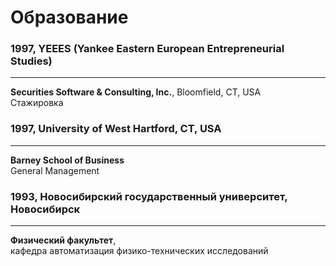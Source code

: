<link rel="stylesheet" type="text/css" href="/style.css">

# Образование

### 1997, YEEES (Yankee Eastern European Entrepreneurial Studies)
<hr class="divider">
<strong>Securities Software & Consulting, Inc.</strong>, Bloomfield, CT, USA<br>   
Стажировка<br>

### 1997, University of West Hartford, CT, USA
<hr class="divider">
<strong>Barney School of Business</strong><br>   
General Management

### 1993, Новосибирский государственный университет, Новосибирск
<hr class="divider">
<strong>Физический факультет</strong>, <br>
кафедра автоматизация физико-технических исследований

